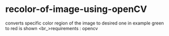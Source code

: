 # recolor-of-image-using-openCV
converts specific color region of the image to desired one in example green to red  is shown
<br_>requirements 
: opencv
